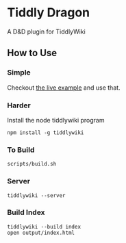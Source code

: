 # Tiddly Dragon

A D&D plugin for TiddlyWiki

## How to Use

### Simple
Checkout [the live example](http://ionshard.com/tiddly-dragon/) and use that.

### Harder

Install the node tiddlywiki program

```
npm install -g tiddlywiki
```

### To Build

```
scripts/build.sh
```

### Server

```
tiddlywiki --server
```

### Build Index

```
tiddlywiki --build index
open output/index.html
```
